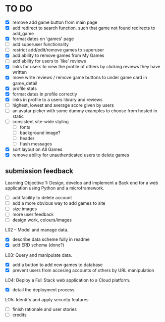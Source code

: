 # TO DO

- [x] remove add game button from main page
- [x] add redirect to search function. such that game not found redirects to add_game
- [x] format dates on 'games' page
- [ ] add superuser functionality
- [ ] restrict add/edit/remove games to superuser
- [x] add ability to remove games from My Games
- [ ] add ability for users to 'like' reviews 
- [x] links for users to view the profile of others by clicking reviews they have written
- [x] move write reviews / remove game buttons to under game card in game_detail
- [x] profile stats
- [x] format dates in profile correctly
- [x] links in profile to a users library and reviews
- [ ] highest, lowest and average score given by users
- [ ] an avatar picker with some dummy examples to choose from hosted in static
- [ ] consistent site-wide styling
    - [ ] fonts
    - [ ] background image?
    - [ ] header
    - [ ] flash messages
- [x] sort layout on All Games
- [x] remove ability for unauthenticated users to delete games

## submission feedback

Learning Objective 1: Design, develop and implement a Back end for a web application using Python and a microframework.

- [ ] add facility to delete account
- [ ] add a more obvious way to add games to site
- [ ] size images
- [ ] more user feedback
- [ ] design work, colours/images

L02 – Model and manage data.

- [x] describe data scheme fully in readme
- [x] add ERD schema (done?)

L03: Query and manipulate data.

- [x] add a button to add new games to database
- [x] prevent users from accesing accounts of others by URL manipulation

LO4: Deploy a Full Stack web application to a Cloud platform.

- [x] detail the deployment process

LO5: Identify and apply security features

- [ ] finish rationale and user stories 
- [ ] credits
